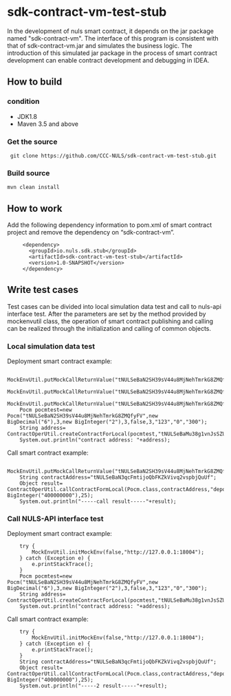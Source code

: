 # sdk-contract-vm-test-stub
In the development of nuls smart contract, it depends on the jar package named "sdk-contract-vm". The interface of this program is consistent with that of sdk-contract-vm.jar and simulates the business logic. The introduction of this simulated jar package in the process of smart contract development can enable contract development and debugging in IDEA.

## How to build
### condition
- JDK1.8 
- Maven 3.5 and above
### Get the source
     git clone https://github.com/CCC-NULS/sdk-contract-vm-test-stub.git

### Build source
    mvn clean install

## How to work
Add the following dependency information to pom.xml of smart contract project and remove the dependency on “sdk-contract-vm”.

         <dependency>
           <groupId>io.nuls.sdk.stub</groupId>
           <artifactId>sdk-contract-vm-test-stub</artifactId>
           <version>1.0-SNAPSHOT</version>
         </dependency>

## Write test cases
Test cases can be divided into local simulation data test and call to nuls-api interface test. After the parameters are set by the method provided by mockenvutil class, the operation of smart contract publishing and calling can be realized through the initialization and calling of common objects.

### Local simulation data test
Deployment smart contract example:

       MockEnvUtil.putMockCallReturnValue("tNULSeBaN2SH39sV44u8MjNehTmrkG8ZMQfyFV","name","testPocm");
       MockEnvUtil.putMockCallReturnValue("tNULSeBaN2SH39sV44u8MjNehTmrkG8ZMQfyFV","decimals","3");
       MockEnvUtil.putMockCallReturnValue("tNULSeBaN2SH39sV44u8MjNehTmrkG8ZMQfyFV","symbol","TEST");
        Pocm pocmtest=new Pocm("tNULSeBaN2SH39sV44u8MjNehTmrkG8ZMQfyFV",new BigDecimal("6"),3,new BigInteger("2"),3,false,3,"123","0","300");
        String address= ContractOperUtil.createContractForLocal(pocmtest,"tNULSeBaMu38g1vnJsSZUCwTDU9GsE5TVNUtpD",25);
        System.out.println("contract address: "+address);

Call smart contract example:

        MockEnvUtil.putMockCallReturnValue("tNULSeBaN2SH39sV44u8MjNehTmrkG8ZMQfyFV","balanceOf","30000000");
        String contractAddress="tNULSeBaN3qcFmtijoQbFKZkVivq2vspbjQuUf";
        Object result= ContractOperUtil.callContractFormLocal(Pocm.class,contractAddress,"depositForOwn",null,"tNULSeBaMu38g1vnJsSZUCwTDU9GsE5TVNUtpD",new BigInteger("400000000"),25);
        System.out.println("-----call result-----"+result);


### Call NULS-API interface test
Deployment smart contract example:

        try {
            MockEnvUtil.initMockEnv(false,"http://127.0.0.1:18004");
        } catch (Exception e) {
            e.printStackTrace();
        }
        Pocm pocmtest=new Pocm("tNULSeBaN2SH39sV44u8MjNehTmrkG8ZMQfyFV",new BigDecimal("6"),3,new BigInteger("2"),3,false,3,"123","0","300");
        String address= ContractOperUtil.createContractForLocal(pocmtest,"tNULSeBaMu38g1vnJsSZUCwTDU9GsE5TVNUtpD",25);
        System.out.println("contract address: "+address);

Call smart contract example:

        try {
            MockEnvUtil.initMockEnv(false,"http://127.0.0.1:18004");
        } catch (Exception e) {
            e.printStackTrace();
        }
        String contractAddress="tNULSeBaN3qcFmtijoQbFKZkVivq2vspbjQuUf";
        Object result= ContractOperUtil.callContractFormLocal(Pocm.class,contractAddress,"depositForOwn",null,"tNULSeBaMu38g1vnJsSZUCwTDU9GsE5TVNUtpD",new BigInteger("400000000"),25);
        System.out.println("-----2 result-----"+result);
